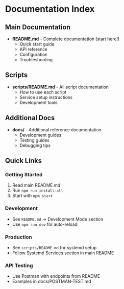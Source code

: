 # Documentation Index

## Main Documentation

- **README.md** - Complete documentation (start here!)
  - Quick start guide
  - API reference
  - Configuration
  - Troubleshooting

## Scripts

- **scripts/README.md** - All script documentation
  - How to use each script
  - Service setup instructions
  - Development tools

## Additional Docs

- **docs/** - Additional reference documentation
  - Development guides
  - Testing guides
  - Debugging tips

## Quick Links

### Getting Started
1. Read main README.md
2. Run `npm run install-all`
3. Start with `npm start`

### Development
- See `README.md` → Development Mode section
- Use `npm run dev` for auto-reload

### Production
- See `scripts/README.md` for systemd setup
- Follow Systemd Services section in main README

### API Testing
- Use Postman with endpoints from README
- Examples in docs/POSTMAN-TEST.md
